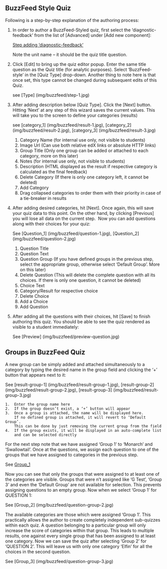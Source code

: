 BuzzFeed Style Quiz
-------------------

Following is a step-by-step explanation of the authoring process:

1.  In order to author a BuzzFeed-Styled quiz, first select the ‘diagnostic-feedback’
    from the list of [Advanced] under [Add new component]:

    [Step adding ‘diagnostic-feedback’](img/buzzfeed/add-buzzFeed-quiz.jpg)

    Note the unit name – it should be the quiz title question.

2.  Click [Edit] to bring up the quiz editor popup. Enter the same title
    question as the Quiz title (for analytic purposes). Select ‘BuzzFeed-style’
    in the [Quiz Type] drop-down. Another thing to note here is that once set,
    this type cannot be changed during subsequent edits of this Quiz.

    see [Type]  (img/buzzfeed/step-1.jpg)

3.  After adding description below [Quiz Type]. Click the [Next] button. Hitting
    ‘Next’ at any step of this wizard saves the current values. This will take you
    to the screen to define your categories (results)

    see [category_1]    (img/buzzfeed/result-1.jpg),
        [category_2]    (img/buzzfeed/result-2.jpg),
        [category_3]    (img/buzzfeed/result-3.jpg)


    1.  Category Name (for internal use only, not visible to students)
    2.  Image Url (Can use both relative edX links or absolute HTTP links)
    3.  Group Title (Only one group can be added or attached to each category,
        more on this later)
    4.  Notes (for internal use only, not visible to students)
    5.  Description (HTML displayed as the result if respective category is
        calculated as the final feedback)
    6.  Delete Category (If there is only one category left, it cannot be deleted)
    7.  Add Category
    8.  Drag collapsed categories to order them with their priority in case of a
        tie-breaker in results  

4.  After adding desired categories, hit [Next]. Once again, this will save your
    quiz data to this point. On the other hand, by clicking [Previous] you will
    lose all data on the current step.  Now you can add questions along with their
    choices for your quiz:

    See [Question_1]    (img/buzzfeed/question-1.jpg),
        [Question_2]    (img/buzzfeed/question-2.jpg)

    1.  Question Title
    2.  Question Text
    3.  Question Group (If you have defined groups in the previous step, select
        the appropriate group, otherwise select ‘Default Group’. More on this later)
    4.  Delete Question (This will delete the complete question with all its choices.
        If there is only one question, it cannot be deleted)
    5.  Choice Text
    6.  Category/Result for respective choice
    7.  Delete Choice
    8.  Add a Choice
    9.  Add Question

5.  After adding all the questions with their choices, hit [Save] to finish
    authoring this quiz. You should be able to see the quiz rendered as visible
    to a student immediately: 

    See [Preview] (img/buzzfeed/preview-question.jpg)

Groups in BuzzFeed Quiz
------------------------

A new group can be simply added and attached simultaneously to a
category by typing the desired name in the group field and clicking
the ‘+’ button that appears next to it:

See [result-group-1]    (img/buzzfeed/result-group-1.jpg),
    [result-group-2]    (img/buzzfeed/result-group-2.jpg),
    [result-group-3]    (img/buzzfeed/result-group-3.jpg)

    1.  Enter the group name here
    2.  If the group doesn’t exist, a ‘+’ button will appear
    3.  Once a group is attached, the name will be displayed here.
        If no defined group is attached, it will revert to ‘Default Group’.
        This can be done by just removing the current group from the field
    4.  If the group exists, it will be displayed in an auto-complete list
        and can be selected directly

For the next step note that we have assigned ‘Group 1’ to ‘Monarch’ and ‘Swallowtail’.
Once at the questions, we assign each question to one of the groups that we have assigned
to categories in the previous step.

See  [Group_1](img/buzzfeed/question-group-1.jpg)

Now you can see that only the groups that were assigned to at least one of the categories
are visible. Groups that were n’t assigned like ‘G Test’, ‘Group 3’ and even the ‘Default Group’
are not available for selection. This prevents assigning questions to an empty group.
Now when we select ‘Group 1’ for QUESTION 1:

See  [Group_2] (img/buzzfeed/question-group-2.jpg)

The available categories are those which were assigned ‘Group 1’. This practically allows the
author to create completely independent sub-quizzes within each quiz. A question belonging to a
particular group will only increase the score of categories within that group. This leads to
multiple results, one against every single group that has been assigned to at least one category.
Now we can save the quiz after selecting ‘Group 2’ for ‘QUESTION 2’. This will leave us with only
one category ‘Elfin’ for all the choices in the second question.

See  [Group_3] (img/buzzfeed/question-group-3.jpg)